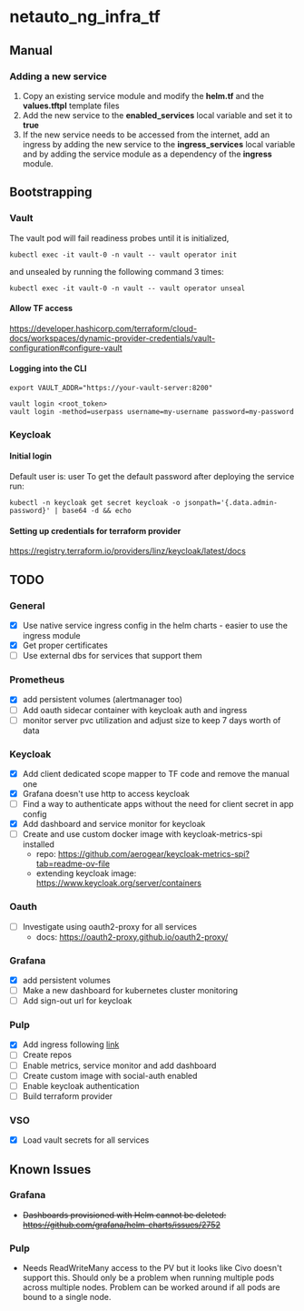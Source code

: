 # netauto_ng_infra_tf

## Manual
### Adding a new service
1. Copy an existing service module and modify the **helm.tf** and the **values.tftpl** template files
2. Add the new service to the **enabled_services** local variable and set it to **true**
3. If the new service needs to be accessed from the internet, add an ingress by adding the new service to the **ingress_services** local variable and by adding the service module as a dependency of the **ingress** module.

## Bootstrapping
### Vault
The vault pod will fail readiness probes until it is initialized,
```
kubectl exec -it vault-0 -n vault -- vault operator init
```
and unsealed by running the following command 3 times:

```
kubectl exec -it vault-0 -n vault -- vault operator unseal
```

#### Allow TF access
https://developer.hashicorp.com/terraform/cloud-docs/workspaces/dynamic-provider-credentials/vault-configuration#configure-vault

#### Logging into the CLI
```
export VAULT_ADDR="https://your-vault-server:8200"

vault login <root_token>
vault login -method=userpass username=my-username password=my-password
```

### Keycloak
#### Initial login
Default user is: user
To get the default password after deploying the service run:
```
kubectl -n keycloak get secret keycloak -o jsonpath='{.data.admin-password}' | base64 -d && echo
```

#### Setting up credentials for terraform provider
https://registry.terraform.io/providers/linz/keycloak/latest/docs

## TODO
### General
- [x] Use native service ingress config in the helm charts - easier to use the ingress module
- [x] Get proper certificates
- [ ] Use external dbs for services that support them

### Prometheus
- [x] add persistent volumes (alertmanager too)
- [ ] Add oauth sidecar container with keycloak auth and ingress
- [ ] monitor server pvc utilization and adjust size to keep 7 days worth of data

### Keycloak
- [x] Add client dedicated scope mapper to TF code and remove the manual one
- [x] Grafana doesn't use http to access keycloak
- [ ] Find a way to authenticate apps without the need for client secret in app config
- [x] Add dashboard and service monitor for keycloak
- [ ] Create and use custom docker image with keycloak-metrics-spi installed
    - repo: https://github.com/aerogear/keycloak-metrics-spi?tab=readme-ov-file
    - extending keycloak image: https://www.keycloak.org/server/containers

### Oauth
- [ ] Investigate using oauth2-proxy for all services
    - docs: https://oauth2-proxy.github.io/oauth2-proxy/

### Grafana
- [x] add persistent volumes
- [ ] Make a new dashboard for kubernetes cluster monitoring
- [ ] Add sign-out url for keycloak

### Pulp
- [x] Add ingress following [link](https://pulpproject.org/pulp-operator/docs/admin/guides/configurations/networking/ingress.yaml)
- [ ] Create repos
- [ ] Enable metrics, service monitor and add dashboard
- [ ] Create custom image with social-auth enabled
- [ ] Enable keycloak authentication
- [ ] Build terraform provider

### VSO
- [x] Load vault secrets for all services

## Known Issues
### Grafana
- ~~Dashboards provisioned with Helm cannot be deleted: https://github.com/grafana/helm-charts/issues/2752~~

### Pulp
- Needs ReadWriteMany access to the PV but it looks like Civo doesn't support this. Should only be a problem when running multiple pods across multiple nodes. Problem can be worked around if all pods are bound to a single node.
